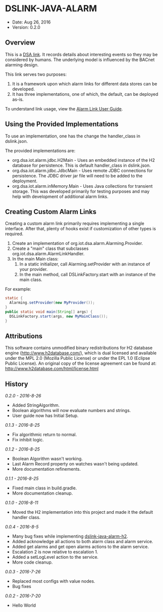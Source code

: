 DSLINK-JAVA-ALARM
=================

* Date: Aug 26, 2016
* Version: 0.2.0


Overview
--------

This is a [DSA link](https://github.com/IOT-DSA).  It records details
 about interesting events so they may be considered by humans.  The 
 underlying model is influenced by the BACnet alarming design.  

This link serves two purposes:  

1.  It is a framework upon which alarm links for different data stores 
can be developed.  
2.  It has three implementations, one of which, the default, can be 
deployed as-is.

To understand link usage, view the [Alarm Link User Guide](https://github.com/IOT-DSA/dslink-java-alarm/blob/master/Alarm-Link-User-Guide.pdf).


Using the Provided Implementations
----------------------------------

To use an implementation, one has the change the handler_class in
dslink.json.

The provided implementations are:
* org.dsa.iot.alarm.jdbc.H2Main - Uses an embedded instance of the H2
database for persistence.  This is default handler_class in dslink.json.
* org.dsa.iot.alarm.jdbc.JdbcMain - Uses remote JDBC connections for 
persistence.  The JDBC driver jar file will need to be added to the 
deployment.
* org.dsa.iot.alarm.inMemory.Main - Uses Java collections for transient
storage.  This was developed primarily for testing purposes and may
help with development of additional alarm links.


Creating Custom Alarm Links
---------------------------

Creating a custom alarm link primarily requires implementing a single 
interface.  After that, plenty of hooks exist if customization of other 
types is required.

1.	Create an implementation of org.iot.dsa.alarm.Alarming.Provider.
2.	Create a "main" class that subclasses org.iot.dsa.alarm.AlarmLinkHandler.
3.	In the main Main class:
    1. In a static initializer, call Alarming.setProvider with an instance of your provider.
    2. In the main method, call DSLinkFactory.start with an instance of the main class.

For example:

```java
static {
  Alarming.setProvider(new MyProvider());
}
public static void main(String[] args) {
  DSLinkFactory.start(args, new MyMainClass());
}
```


Attributions
------------
This software contains unmodified binary redistributions for H2 database 
engine (http://www.h2database.com/), which is dual licensed and 
available under the MPL 2.0 (Mozilla Public License) or under the 
EPL 1.0 (Eclipse Public License). An original copy of the license 
agreement can be found at: http://www.h2database.com/html/license.html


History
-------
_0.2.0 - 2016-8-26_
  - Added StringAlgorithm.
  - Boolean algorithms will now evaluate numbers and strings.
  - User guide now has Initial Setup.
  
_0.1.3 - 2016-8-25_
  - Fix algorithmic return to normal.
  - Fix inhibit logic.
  
_0.1.2 - 2016-8-25_
  - Boolean Algorithm wasn't working.
  - Last Alarm Record property on watches wasn't being updated.
  - More documentation refinements.
  
_0.1.1 - 2016-8-25_
  - Fixed main class in build.gradle.
  - More documentation cleanup.
  
_0.1.0 - 2016-8-11_
  - Moved the H2 implementation into this project and made it the
  default handler class.
  
_0.0.4 - 2016-8-5_
  - Many bug fixes while implementing [dslink-java-alarm-h2](https://github.com/IOT-DSA/dslink-java-alarm-h2).
  - Added acknowledge all actions to both alarm class and alarm service.
  - Added get alarms and get open alarms actions to the alarm service.
  - Escalation 2 is now relative to escalation 1.
  - Added a setLogLevel action to the service.
  - More code cleanup.
  
_0.0.3 - 2016-7-26_
  - Replaced most configs with value nodes.
  - Bug fixes

_0.0.2 - 2016-7-20_
  - Hello World
